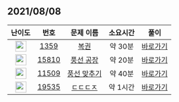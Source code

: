 ## 2021/08/08
| 난이도 | 번호 | 문제 이름 | 소요시간 | 풀이 
|:------:|:----:|:---------:|:------:|:------:|
| <img height="25px" width="25px" src="https://static.solved.ac/tier_small/7.svg"/> | [1359](https://www.acmicpc.net/problem/1359) | [복권](https://www.acmicpc.net/problem/1359) | 약 30분 | [바로가기](https://github.com/MinsangKong/DailyProblem/blob/main/08-08/1.py)| 
| <img height="25px" width="25px" src="https://static.solved.ac/tier_small/9.svg"/> | [15810](https://www.acmicpc.net/problem/15810) | [풍선 공장](https://www.acmicpc.net/problem/15810) | 약 20분 | [바로가기](https://github.com/MinsangKong/DailyProblem/blob/main/08-08/2.py)|
| <img height="25px" width="25px" src="https://static.solved.ac/tier_small/10.svg"/> | [11509](https://www.acmicpc.net/problem/11509) | [풍선 맞추기](https://www.acmicpc.net/problem/11509) | 약 40분 | [바로가기](https://github.com/MinsangKong/DailyProblem/blob/main/08-08/3.py)| 
| <img height="25px" width="25px" src="https://static.solved.ac/tier_small/13.svg"/> | [19535](https://www.acmicpc.net/problem/19535) | [ㄷㄷㄷㅈ](https://www.acmicpc.net/problem/19535) | 약 1시간 | [바로가기](https://github.com/MinsangKong/DailyProblem/blob/main/08-08/4-1.py)|